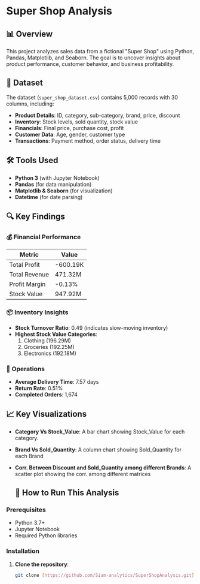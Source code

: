 # Super Shop Analysis

## 📊 Overview
This project analyzes sales data from a fictional "Super Shop" using Python, Pandas, Matplotlib, and Seaborn. The goal is to uncover insights about product performance, customer behavior, and business profitability.

## 📂 Dataset
The dataset (`super_shop_dataset.csv`) contains 5,000 records with 30 columns, including:
- **Product Details**: ID, category, sub-category, brand, price, discount
- **Inventory**: Stock levels, sold quantity, stock value
- **Financials**: Final price, purchase cost, profit
- **Customer Data**: Age, gender, customer type
- **Transactions**: Payment method, order status, delivery time

## 🛠️ Tools Used
- **Python 3** (with Jupyter Notebook)
- **Pandas** (for data manipulation)
- **Matplotlib & Seaborn** (for visualization)
- **Datetime** (for date parsing)

## 🔍 Key Findings

### 💰 Financial Performance
| Metric               | Value       |
|----------------------|-------------|
| Total Profit         | -600.19K    |
| Total Revenue        | 471.32M     |
| Profit Margin        | -0.13%      |
| Stock Value          | 947.92M     |

### 📦 Inventory Insights
- **Stock Turnover Ratio**: 0.49 (indicates slow-moving inventory)
- **Highest Stock Value Categories**:
  1. Clothing (196.29M)
  2. Groceries (192.25M)
  3. Electronics (192.18M)

### 🚚 Operations
- **Average Delivery Time**: 7.57 days
- **Return Rate**: 0.51%
- **Completed Orders**: 1,674

## 📈 Key Visualizations
- **Category Vs Stock_Value**: A bar chart showing Stock_Value for each category. 
- **Brand Vs Sold_Quantity**: A column chart showing Sold_Quantity for each Brand
- **Corr. Between Discount and Sold_Quantity among different Brands**: A scatter plot showing the corr. among different matrices

  ## 🚀 How to Run This Analysis

### Prerequisites
- Python 3.7+
- Jupyter Notebook
- Required Python libraries

### Installation

1. **Clone the repository**:
   ```bash
   git clone [https://github.com/Siam-analytics/SuperShopAnalysis.git]
 
